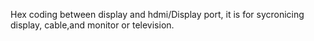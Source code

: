 Hex
coding between display and hdmi/Display port, it is for sycronicing display, cable,and monitor or television.
